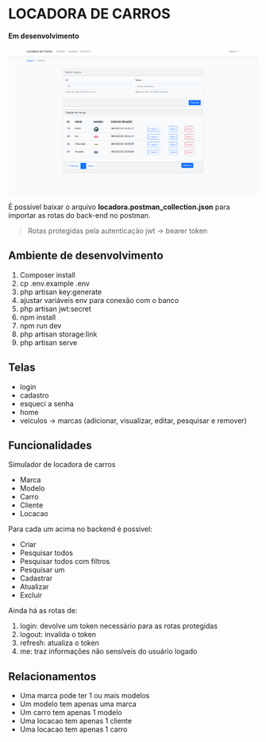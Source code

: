 # LOCADORA DE CARROS

**Em desenvolvimento**

![página home](./home.png)

É possível baixar o arquivo **locadora.postman_collection.json** para importar as rotas do back-end no postman.

> Rotas protegidas pela autenticação jwt -> bearer token

## Ambiente de desenvolvimento

1. Composer install
2. cp .env.example .env
3. php artisan key:generate
4. ajustar variáveis env para conexão com o banco 
5. php artisan jwt:secret
6. npm install
7. npm run dev
8. php artisan storage:link
9. php artisan serve

## Telas

- login
- cadastro
- esqueci a senha
- home
- veículos -> marcas (adicionar, visualizar, editar, pesquisar e remover)

## Funcionalidades

Simulador de locadora de carros

- Marca
- Modelo
- Carro
- Cliente
- Locacao

Para cada um acima no backend é possível:

- Criar
- Pesquisar todos
- Pesquisar todos com filtros
- Pesquisar um
- Cadastrar
- Atualizar
- Excluir

Ainda há as rotas de:

1. login: devolve um token necessário para as rotas protegidas
2. logout: invalida o token
3. refresh: atualiza o token
4. me: traz informações não sensíveis do usuário logado

## Relacionamentos

- Uma marca pode ter 1 ou mais modelos
- Um modelo tem apenas uma marca
- Um carro tem apenas 1 modelo
- Uma locacao tem apenas 1 cliente
- Uma locacao tem apenas 1 carro
